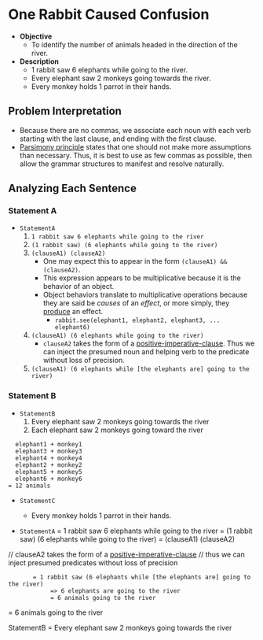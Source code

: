 # One Rabbit Caused Confusion
* **Objective**
	* To identify the number of animals headed in the direction of the river.
* **Description**
	* 1 rabbit saw 6 elephants while going to the river.
	* Every elephant saw 2 monkeys going towards the river.
	* Every monkey holds 1 parrot in their hands.

## Problem Interpretation
* Because there are no commas, we associate each noun with each verb starting with the last clause, and ending with the first clause.
* [Parsimony principle](https://en.wikipedia.org/wiki/Occam%27s_razor) states that one should not make more assumptions than necessary. Thus, it is best to use as few commas as possible, then allow the grammar structures to manifest and resolve naturally.


## Analyzing Each Sentence 

### Statement A
* `StatementA`
	1. `1 rabbit saw 6 elephants while going to the river`
	2. `(1 rabbit saw) (6 elephants while going to the river)` 
	3. `(clauseA1) (clauseA2)`
		* One may expect this to appear in the form `(clauseA1) && (clauseA2)`.
		* This expression appears to be multiplicative because it is the behavior of an object.
		* Object behaviors translate to multiplicative operations because they are said be _causes_ of an _effect_, or more simply, they [produce](https://simple.wikipedia.org/wiki/Product_(mathematics)) an effect.
			* `rabbit.see(elephant1, elephant2, elephant3, ... elephant6)`
	4. `(clauseA1) (6 elephants while going to the river)`
		* `clauseA2` takes the form of a [positive-imperative-clause](https://completeenglishgrammar.com/imperative-clauses-positive-and-negative/). Thus we can inject the presumed noun and helping verb to the predicate without loss of precision.
	5. `(clauseA1) (6 elephants while [the elephants are] going to the river)`

### Statement B
* `StatementB`
	1. Every elephant saw 2 monkeys going towards the river
	2. Each elephant saw 2 monkeys going toward the river

```
  elephant1 + monkey1
  elephant3 + monkey3
  elephant4 + monkey4
  elephant2 + monkey2
  elephant5 + monkey5
  elephant6 + monkey6
= 12 animals
```


* `StatementC`
	* Every monkey holds 1 parrot in their hands.

* `StatementA` = 1 rabbit saw 6 elephants while going to the river
		   = (1 rabbit saw) (6 elephants while going to the river)
		   = (clauseA1) (clauseA2)
		   
// clauseA2 takes the form of a [positive-imperative-clause](https://completeenglishgrammar.com/imperative-clauses-positive-and-negative/)
// thus we can inject presumed predicates without loss of precision

		   = 1 rabbit saw (6 elephants while [the elephants are] going to the river)
				=> 6 elephants are going to the river
				= 6 animals going to the river
= 6 animals going to the river


StatementB = Every elephant saw 2 monkeys going towards the river